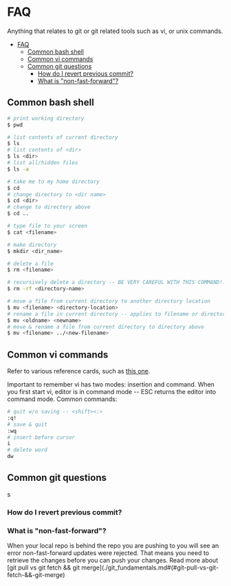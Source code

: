 # FAQ

Anything that relates to git or git related tools such as vi, or unix commands.

<!-- TOC -->

- [FAQ](#faq)
    - [Common bash shell](#common-bash-shell)
    - [Common vi commands](#common-vi-commands)
    - [Common git questions](#common-git-questions)
        - [How do I revert previous commit?](#how-do-i-revert-previous-commit)
        - [What is "non-fast-forward"?](#what-is-%22non-fast-forward%22)

<!-- /TOC -->

## Common bash shell

``` sh
# print working directory
$ pwd

# list contents of current directory
$ ls
# list contents of <dir>
$ ls <dir>
# list all/hidden files
$ ls -a

# take me to my home directory
$ cd
# change directory to <dir name>
$ cd <dir>
# change to directory above
$ cd ..

# type file to your screen
$ cat <filename>

# make directory
$ mkdir <dir_name>

# delete a file
$ rm <filename>

# recursively delete a directory -- BE VERY CAREFUL WITH THIS COMMAND!!
$ rm -rf <directory-name>

# move a file from current directory to another directory location
$ mv <filename> <directory-location>
# rename a file in current directory -- applies to filename or directory name
$ mv <oldname> <newname>
# move & rename a file from current directory to directory above
$ mv <filename> ../<new-filename>
```

## Common vi commands
Refer to various reference cards, such as [this one](https://www.ks.uiuc.edu/Training/Tutorials/Reference/virefcard.pdf).

Important to remember vi has two modes: insertion and command. When you first
start vi, editor is in command mode -- ESC returns the editor into command mode.
Common commands:

```sh
# quit w/o saving -- <shift><:>
:q!
# save & quit
:wq
# insert before cursor
i
# delete word
dw
```

## Common git questions
s
### How do I revert previous commit?

### What is "non-fast-forward"?

When your local repo is behind the repo you are pushing to you will see an error
non-fast-forward updates were rejected. That means you need to retrieve the
changes before you can push your changes. Read more about [git pull vs git fetch
&& git merge](./git_fundamentals.md#(#git-pull-vs-git-fetch-&&-git-merge)